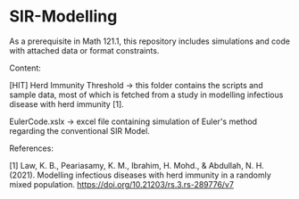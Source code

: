 # SIR-Modelling
As a prerequisite in Math 121.1, this repository includes simulations and code with attached data or format constraints.

Content:

[HIT] Herd Immunity Threshold -> this folder contains the scripts and sample data, most of which is fetched from a study in modelling infectious disease with herd immunity [1].

EulerCode.xslx -> excel file containing simulation of Euler's method regarding the conventional SIR Model.


References:

[1] Law, K. B., Peariasamy, K. M., Ibrahim, H. Mohd., & Abdullah, N. H. (2021). Modelling infectious diseases with herd immunity in a randomly mixed population. https://doi.org/10.21203/rs.3.rs-289776/v7
